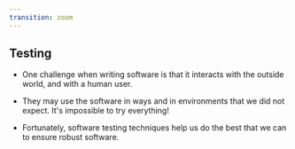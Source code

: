```yaml
---
transition: zoom
---
```


## Testing

- One challenge when writing software is that it interacts with the outside world, and with a human user.

- They may use the software in ways and in environments that we did not expect.  It's impossible to try everything!

- Fortunately, software testing techniques help us do the best that we can to ensure robust software.